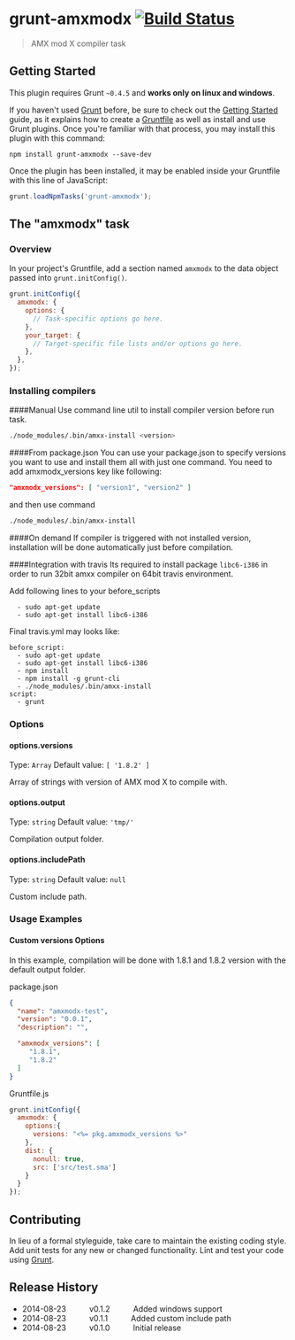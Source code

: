 # grunt-amxmodx [![Build Status](https://travis-ci.org/ertrzyiks/grunt-amxmodx.svg?branch=master)](https://travis-ci.org/ertrzyiks/grunt-amxmodx)

> AMX mod X compiler task

## Getting Started
This plugin requires Grunt `~0.4.5` and **works only on linux and windows**.

If you haven't used [Grunt](http://gruntjs.com/) before, be sure to check out the [Getting Started](http://gruntjs.com/getting-started) guide, as it explains how to create a [Gruntfile](http://gruntjs.com/sample-gruntfile) as well as install and use Grunt plugins. Once you're familiar with that process, you may install this plugin with this command:

```shell
npm install grunt-amxmodx --save-dev
```

Once the plugin has been installed, it may be enabled inside your Gruntfile with this line of JavaScript:

```js
grunt.loadNpmTasks('grunt-amxmodx');
```

## The "amxmodx" task

### Overview
In your project's Gruntfile, add a section named `amxmodx` to the data object passed into `grunt.initConfig()`.

```js
grunt.initConfig({
  amxmodx: {
    options: {
      // Task-specific options go here.
    },
    your_target: {
      // Target-specific file lists and/or options go here.
    },
  },
});
```

### Installing compilers

####Manual
Use command line util to install compiler version before run task.

```bash
./node_modules/.bin/amxx-install <version>
```

####From package.json
You can use your package.json to specify versions you want to use and install them all with just one command. 
You need to add amxmodx_versions key like following:

```json
"amxmodx_versions": [ "version1", "version2" ]
```

and then use command

```bash
./node_modules/.bin/amxx-install
```

####On demand
If compiler is triggered with not installed version, installation will be done automatically just before compilation.

####Integration with travis
Its required to install package `libc6-i386` in order to run 32bit amxx compiler on 64bit travis environment.

Add following lines to your before_scripts

```
  - sudo apt-get update
  - sudo apt-get install libc6-i386
```

Final travis.yml may looks like:
```
before_script:
  - sudo apt-get update
  - sudo apt-get install libc6-i386
  - npm install
  - npm install -g grunt-cli
  - ./node_modules/.bin/amxx-install
script:
  - grunt
```

### Options

#### options.versions
Type: `Array`
Default value: `[ '1.8.2' ]`

Array of strings with version of AMX mod X to compile with.

#### options.output
Type: `string`
Default value: `'tmp/'`

Compilation output folder.

#### options.includePath
Type: `string`
Default value: `null`

Custom include path.

### Usage Examples

#### Custom versions Options
In this example, compilation will be done with 1.8.1 and 1.8.2 version with the default output folder.

package.json
```json
{
  "name": "amxmodx-test",
  "version": "0.0.1",
  "description": "",

  "amxmodx_versions": [
     "1.8.1",
     "1.8.2"
  ]
}
```

Gruntfile.js
```js
grunt.initConfig({
  amxmodx: {
    options:{
      versions: "<%= pkg.amxmodx_versions %>"
    },
    dist: {
      nonull: true,
      src: ['src/test.sma']
    }
  }
});
```


## Contributing
In lieu of a formal styleguide, take care to maintain the existing coding style. Add unit tests for any new or changed functionality. Lint and test your code using [Grunt](http://gruntjs.com/).

## Release History
 * 2014-08-23   v0.1.2   Added windows support
 * 2014-08-23   v0.1.1   Added custom include path
 * 2014-08-23   v0.1.0   Initial release
